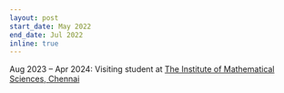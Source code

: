 ```yaml
---
layout: post
start_date: May 2022
end_date: Jul 2022
inline: true
---
```


Aug 2023 – Apr 2024: Visiting student at [The Institute of Mathematical Sciences, Chennai](https://www.imsc.res.in/)